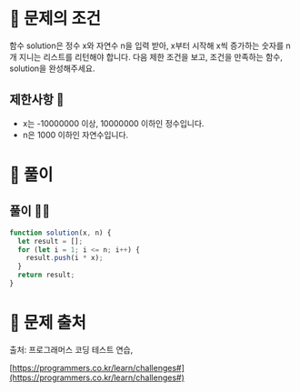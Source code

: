 # 📌 문제의 조건

함수 solution은 정수 x와 자연수 n을 입력 받아, x부터 시작해 x씩 증가하는 숫자를 n개 지니는 리스트를 리턴해야 합니다. 다음 제한 조건을 보고, 조건을 만족하는 함수, solution을 완성해주세요.

## 제한사항 🤔

- x는 -10000000 이상, 10000000 이하인 정수입니다.
- n은 1000 이하인 자연수입니다.

# 📌 풀이

## 풀이 👨‍💻

```jsx
function solution(x, n) {
  let result = [];
  for (let i = 1; i <= n; i++) {
    result.push(i * x);
  }
  return result;
}
```

# 📌 문제 출처

출처: 프로그래머스 코딩 테스트 연습,

[https://programmers.co.kr/learn/challenges#](https://programmers.co.kr/learn/challenges#)
